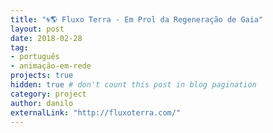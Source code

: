 ```yaml
---
title: "🌀🌎 Fluxo Terra - Em Prol da Regeneração de Gaia"
layout: post
date: 2018-02-28
tag:
- português
- animação-em-rede
projects: true
hidden: true # don't count this post in blog pagination
category: project
author: danilo
externalLink: "http://fluxoterra.com/"
---
```


